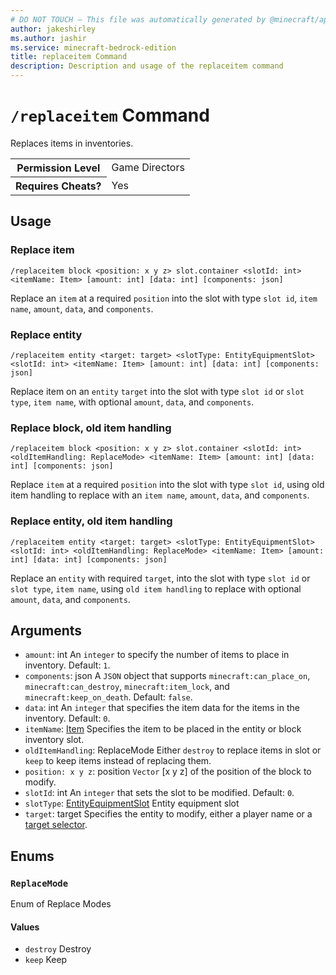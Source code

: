 ```yaml
---
# DO NOT TOUCH — This file was automatically generated by @minecraft/api-docs-generator, to report problems file an issue at https://github.com/Mojang/minecraft-scripting-libraries
author: jakeshirley
ms.author: jashir
ms.service: minecraft-bedrock-edition
title: replaceitem Command
description: Description and usage of the replaceitem command
---
```

# `/replaceitem` Command
Replaces items in inventories.

<table>
  <tr>
    <th>Permission Level</th>
    <td>Game Directors</td>
  </tr>
  <tr>
    <th>Requires Cheats?</th>
    <td>Yes</td>
  </tr>
</table>

## Usage
### Replace item
`/replaceitem block <position: x y z> slot.container <slotId: int> <itemName: Item> [amount: int] [data: int] [components: json]`

Replace an `item` at a required `position` into the slot with type `slot id`, `item name`, `amount`, `data`, and `components`.

### Replace entity
`/replaceitem entity <target: target> <slotType: EntityEquipmentSlot> <slotId: int> <itemName: Item> [amount: int] [data: int] [components: json]`

Replace item on an `entity` `target` into the slot with type `slot id` or `slot type`, `item name`,  with optional `amount`, `data`, and `components`.

### Replace block, old item handling
`/replaceitem block <position: x y z> slot.container <slotId: int> <oldItemHandling: ReplaceMode> <itemName: Item> [amount: int] [data: int] [components: json]`

Replace `item` at a required `position` into the slot with type `slot id`, using old item handling to replace with an `item name`, `amount`, `data`, and `components`.

### Replace entity, old item handling
`/replaceitem entity <target: target> <slotType: EntityEquipmentSlot> <slotId: int> <oldItemHandling: ReplaceMode> <itemName: Item> [amount: int] [data: int] [components: json]`

Replace an `entity` with required `target`, into the slot with type `slot id` or `slot type`, `item name`, using `old item handling` to replace with optional `amount`, `data`, and `components`.

## Arguments
- `amount`: int
An `integer` to specify the number of items to place in inventory.
Default: `1`.
- `components`: json
A `JSON` object that supports `minecraft:can_place_on`, `minecraft:can_destroy`, `minecraft:item_lock`, and `minecraft:keep_on_death`.
Default: `false`.
- `data`: int
An `integer` that specifies the item data for the items in the inventory.
Default: `0`.
- `itemName`: [Item](../enums/Item.md)
Specifies the item to be placed in the entity or block inventory slot.
- `oldItemHandling`: ReplaceMode
Either `destroy` to replace items in slot or `keep` to keep items instead of replacing them.
- `position: x y z`: position
`Vector` [x y z] of the position of the block to modify.
- `slotId`: int
An `integer` that sets the slot to be modified.
Default: `0`.
- `slotType`: [EntityEquipmentSlot](../enums/EntityEquipmentSlot.md)
Entity equipment slot
- `target`: target
Specifies the entity to modify, either a player name or a [target selector](https://learn.microsoft.com/minecraft/creator/documents/commandsintroduction#target-selectors).

## Enums
### `ReplaceMode`
Enum of Replace Modes

#### Values
- `destroy`
Destroy
- `keep`
Keep
